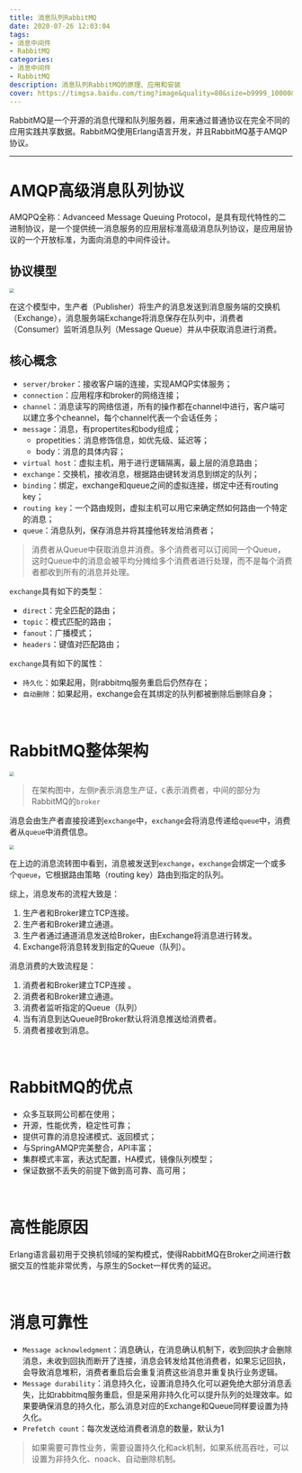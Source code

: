 ```yaml
---
title: 消息队列RabbitMQ
date: 2020-07-26 12:03:04
tags:
- 消息中间件
- RabbitMQ
categories:
- 消息中间件
- RabbitMQ
description: 消息队列RabbitMQ的原理、应用和安装
cover: https://timgsa.baidu.com/timg?image&quality=80&size=b9999_10000&sec=1595746341236&di=2f3dc0c98e66a1dfacc78c7f45bc0ec5&imgtype=0&src=http%3A%2F%2Fdoofuu.com%2Fupload%2F2019%2F06%2F21%2F5d0cd08e17474.jpg
---
```




RabbitMQ是一个开源的消息代理和队列服务器，用来通过普通协议在完全不同的应用实践共享数据。RabbitMQ使用Erlang语言开发，并且RabbitMQ基于AMQP协议。



------



# AMQP高级消息队列协议

AMQPQ全称：Advanceed Message Queuing Protocol，是具有现代特性的二进制协议，是一个提供统一消息服务的应用层标准高级消息队列协议，是应用层协议的一个开放标准，为面向消息的中间件设计。





## 协议模型

<img src="amqp.png" style="zoom:50%;" />



在这个模型中，生产者（Publisher）将生产的消息发送到消息服务端的交换机（Exchange），消息服务端Exchange将消息保存在队列中，消费者（Consumer）监听消息队列（Message Queue）并从中获取消息进行消费。



## 核心概念

- `server/broker`：接收客户端的连接，实现AMQP实体服务；
- `connection`：应用程序和broker的网络连接；
- `channel`：消息读写的网络信道，所有的操作都在channel中进行，客户端可以建立多个cheannel，每个channel代表一个会话任务；
- `message`：消息，有propertites和body组成；
  - propetities：消息修饰信息，如优先级、延迟等；
  - body：消息的具体内容；
- `virtual host`：虚拟主机，用于进行逻辑隔离，最上层的消息路由；
- `exchange`：交换机，接收消息，根据路由键转发消息到绑定的队列；
- `binding`：绑定，exchange和queue之间的虚拟连接，绑定中还有routing key；
- `routing key`：一个路由规则，虚拟主机可以用它来确定然如何路由一个特定的消息；
- `queue`：消息队列，保存消息并将其撞他转发给消费者；



> 消费者从Queue中获取消息并消费。多个消费者可以订阅同一个Queue，这时Queue中的消息会被平均分摊给多个消费者进行处理，而不是每个消费者都收到所有的消息并处理。



`exchange`具有如下的类型：

- `direct`：完全匹配的路由；
- `topic`：模式匹配的路由；
- `fanout`：广播模式；
- `headers`：键值对匹配路由；



`exchange`具有如下的属性：

- `持久化`：如果起用，则rabbitmq服务重启后仍然存在；
- `自动删除`：如果起用，exchange会在其绑定的队列都被删除后删除自身；







<br>



# RabbitMQ整体架构

<img src="arch.png" style="zoom:50%;" />

> 在架构图中，左侧`P`表示消息生产证，`C`表示消费者，中间的部分为RabbitMQ的`broker`



消息会由生产者直接投递到`exchange`中，`exchange`会将消息传递给`queue`中，消费者从`queue`中消费信息。



<img src="message-trans.png" style="zoom:50%;" />

在上边的消息流转图中看到，消息被发送到`exchange`，`exchange`会绑定一个或多个`queue`，它根据路由策略（routing key）路由到指定的队列。



综上，消息发布的流程大致是：

1. 生产者和Broker建立TCP连接。
2. 生产者和Broker建立通道。
3. 生产者通过通道消息发送给Broker，由Exchange将消息进行转发。
4. Exchange将消息转发到指定的Queue（队列）。



消息消费的大致流程是：

1. 消费者和Broker建立TCP连接 。
2. 消费者和Broker建立通道。
3. 消费者监听指定的Queue（队列）
4. 当有消息到达Queue时Broker默认将消息推送给消费者。
5. 消费者接收到消息。



<br>

# RabbitMQ的优点

- 众多互联网公司都在使用；
- 开源，性能优秀，稳定性可靠；
- 提供可靠的消息投递模式、返回模式；
- 与SpringAMQP完美整合，API丰富；
- 集群模式丰富，表达式配置，HA模式，镜像队列模型；
- 保证数据不丢失的前提下做到高可靠、高可用；



<br>



# 高性能原因

Erlang语言最初用于交换机领域的架构模式，使得RabbitMQ在Broker之间进行数据交互的性能非常优秀，与原生的Socket一样优秀的延迟。



<br>



# 消息可靠性

- `Message acknowledgment`：消息确认，在消息确认机制下，收到回执才会删除消息，未收到回执而断开了连接，消息会转发给其他消费者，如果忘记回执，会导致消息堆积，消费者重启后会重复消费这些消息并重复执行业务逻辑。
- `Message durability`：消息持久化，设置消息持久化可以避免绝大部分消息丢失，比如rabbitmq服务重启，但是采用非持久化可以提升队列的处理效率。如果要确保消息的持久化，那么消息对应的Exchange和Queue同样要设置为持久化。
- `Prefetch count`：每次发送给消费者消息的数量，默认为1



>  如果需要可靠性业务，需要设置持久化和ack机制，如果系统高吞吐，可以设置为非持久化、noack、自动删除机制。

